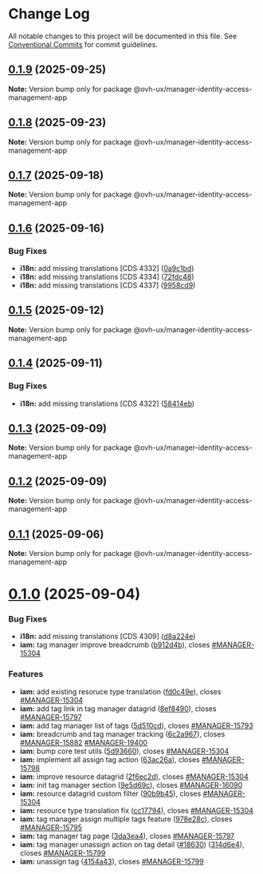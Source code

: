 # Change Log

All notable changes to this project will be documented in this file.
See [Conventional Commits](https://conventionalcommits.org) for commit guidelines.

## [0.1.9](https://github.com/ovh/manager/compare/@ovh-ux/manager-identity-access-management-app@0.1.8...@ovh-ux/manager-identity-access-management-app@0.1.9) (2025-09-25)

**Note:** Version bump only for package @ovh-ux/manager-identity-access-management-app





## [0.1.8](https://github.com/ovh/manager/compare/@ovh-ux/manager-identity-access-management-app@0.1.7...@ovh-ux/manager-identity-access-management-app@0.1.8) (2025-09-23)

**Note:** Version bump only for package @ovh-ux/manager-identity-access-management-app





## [0.1.7](https://github.com/ovh/manager/compare/@ovh-ux/manager-identity-access-management-app@0.1.6...@ovh-ux/manager-identity-access-management-app@0.1.7) (2025-09-18)

**Note:** Version bump only for package @ovh-ux/manager-identity-access-management-app





## [0.1.6](https://github.com/ovh/manager/compare/@ovh-ux/manager-identity-access-management-app@0.1.5...@ovh-ux/manager-identity-access-management-app@0.1.6) (2025-09-16)


### Bug Fixes

* **i18n:** add missing translations [CDS 4332] ([0a9c1bd](https://github.com/ovh/manager/commit/0a9c1bd9c0fd2e7d62bf199e2ac24c34876c0ed3))
* **i18n:** add missing translations [CDS 4334] ([72fdc48](https://github.com/ovh/manager/commit/72fdc488c20ae4f6e13d1eeddaba54c0753e6040))
* **i18n:** add missing translations [CDS 4337] ([9958cd9](https://github.com/ovh/manager/commit/9958cd95bb1e99068f2a59d5f621b4e9dbab1096))





## [0.1.5](https://github.com/ovh/manager/compare/@ovh-ux/manager-identity-access-management-app@0.1.4...@ovh-ux/manager-identity-access-management-app@0.1.5) (2025-09-12)

**Note:** Version bump only for package @ovh-ux/manager-identity-access-management-app





## [0.1.4](https://github.com/ovh/manager/compare/@ovh-ux/manager-identity-access-management-app@0.1.3...@ovh-ux/manager-identity-access-management-app@0.1.4) (2025-09-11)


### Bug Fixes

* **i18n:** add missing translations [CDS 4322] ([58414eb](https://github.com/ovh/manager/commit/58414eb3f25845b473e4cf23c23c33f2f0d2e423))





## [0.1.3](https://github.com/ovh/manager/compare/@ovh-ux/manager-identity-access-management-app@0.1.2...@ovh-ux/manager-identity-access-management-app@0.1.3) (2025-09-09)

**Note:** Version bump only for package @ovh-ux/manager-identity-access-management-app





## [0.1.2](https://github.com/ovh/manager/compare/@ovh-ux/manager-identity-access-management-app@0.1.1...@ovh-ux/manager-identity-access-management-app@0.1.2) (2025-09-09)

**Note:** Version bump only for package @ovh-ux/manager-identity-access-management-app





## [0.1.1](https://github.com/ovh/manager/compare/@ovh-ux/manager-identity-access-management-app@0.1.0...@ovh-ux/manager-identity-access-management-app@0.1.1) (2025-09-06)

**Note:** Version bump only for package @ovh-ux/manager-identity-access-management-app





# [0.1.0](https://github.com/ovh/manager/compare/@ovh-ux/manager-identity-access-management-app@0.0.0...@ovh-ux/manager-identity-access-management-app@0.1.0) (2025-09-04)


### Bug Fixes

* **i18n:** add missing translations [CDS 4309] ([d8a224e](https://github.com/ovh/manager/commit/d8a224e93a49fe10f1a51dbdce05fe8fe7ab9323))
* **iam:** tag manager improve breadcrumb ([b912d4b](https://github.com/ovh/manager/commit/b912d4be844522d5db64ca326a4a73cfd3128856)), closes [#MANAGER-15304](https://github.com/ovh/manager/issues/MANAGER-15304)


### Features

* **iam:** add existing resoruce type translation ([fd0c49e](https://github.com/ovh/manager/commit/fd0c49eb3625fbd144787dfb8a492f71773ca5dc)), closes [#MANAGER-15304](https://github.com/ovh/manager/issues/MANAGER-15304)
* **iam:** add tag link in tag manager datagrid ([8ef8490](https://github.com/ovh/manager/commit/8ef84902d36a98363f2dbc3fd07e0a1dc26e5fca)), closes [#MANAGER-15797](https://github.com/ovh/manager/issues/MANAGER-15797)
* **iam:** add tag manager list of tags ([5d510cd](https://github.com/ovh/manager/commit/5d510cd15dc52207a8b4dd761c8fb0a220eb3384)), closes [#MANAGER-15793](https://github.com/ovh/manager/issues/MANAGER-15793)
* **iam:** breadcrumb and tag manager tracking ([6c2a967](https://github.com/ovh/manager/commit/6c2a967b4e637f280608b8bd2c83c9357f63229c)), closes [#MANAGER-15882](https://github.com/ovh/manager/issues/MANAGER-15882) [#MANAGER-19400](https://github.com/ovh/manager/issues/MANAGER-19400)
* **iam:** bump core test utils ([5d93660](https://github.com/ovh/manager/commit/5d9366077f8c03bec413b6b094ec14f4ac4a76f3)), closes [#MANAGER-15304](https://github.com/ovh/manager/issues/MANAGER-15304)
* **iam:** implement all assign tag action ([63ac26a](https://github.com/ovh/manager/commit/63ac26a709e898e235ae54b655c676ee131497e7)), closes [#MANAGER-15798](https://github.com/ovh/manager/issues/MANAGER-15798)
* **iam:** improve resource datagrid ([2f6ec2d](https://github.com/ovh/manager/commit/2f6ec2df1e7d4ff7c1ac984d3a9fd6c89fbfec4e)), closes [#MANAGER-15304](https://github.com/ovh/manager/issues/MANAGER-15304)
* **iam:** init tag manager section ([9e5d69c](https://github.com/ovh/manager/commit/9e5d69cbb970693586b232b322096bf5197e8a91)), closes [#MANAGER-16090](https://github.com/ovh/manager/issues/MANAGER-16090)
* **iam:** resource datagrid custom filter ([90b9b45](https://github.com/ovh/manager/commit/90b9b45c9c37983a0f5bd71cd8facc12152bcc11)), closes [#MANAGER-15304](https://github.com/ovh/manager/issues/MANAGER-15304)
* **iam:** resource type translation fix ([cc17794](https://github.com/ovh/manager/commit/cc17794e52ed71a1d84b9547b531f46293f26ba3)), closes [#MANAGER-15304](https://github.com/ovh/manager/issues/MANAGER-15304)
* **iam:** tag manager assign multiple tags feature ([978e28c](https://github.com/ovh/manager/commit/978e28cff571a62f898312375f5691e1e3eb15c8)), closes [#MANAGER-15795](https://github.com/ovh/manager/issues/MANAGER-15795)
* **iam:** tag manager tag page ([3da3ea4](https://github.com/ovh/manager/commit/3da3ea4854aade76542c92339a7de84541d1dfd5)), closes [#MANAGER-15797](https://github.com/ovh/manager/issues/MANAGER-15797)
* **iam:** tag manager unassign action on tag detail ([#18630](https://github.com/ovh/manager/issues/18630)) ([314d6e4](https://github.com/ovh/manager/commit/314d6e4f8b9e4511612b26c9ef114759a61d8244)), closes [#MANAGER-15799](https://github.com/ovh/manager/issues/MANAGER-15799)
* **iam:** unassign tag ([4154a43](https://github.com/ovh/manager/commit/4154a4308859697ea4a1e493451a4d24f91d50de)), closes [#MANAGER-15799](https://github.com/ovh/manager/issues/MANAGER-15799)

